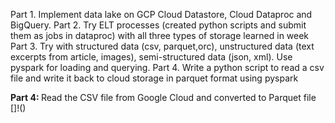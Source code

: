 Part 1. Implement data lake on GCP Cloud Datastore, Cloud Dataproc and BigQuery. 
Part 2. Try ELT processes (created python scripts and submit them as jobs in dataproc) with all three types of storage learned in week 
Part 3. Try with structured data (csv, parquet,orc), unstructured data (text excerpts from article, images), semi-structured data (json, xml). Use pyspark for loading and querying. 
Part 4. Write a python script to read a csv file and write it back to cloud storage in parquet format using pyspark

<b>Part 4: </b>
Read the CSV file from Google Cloud and converted to Parquet file
[]!()

